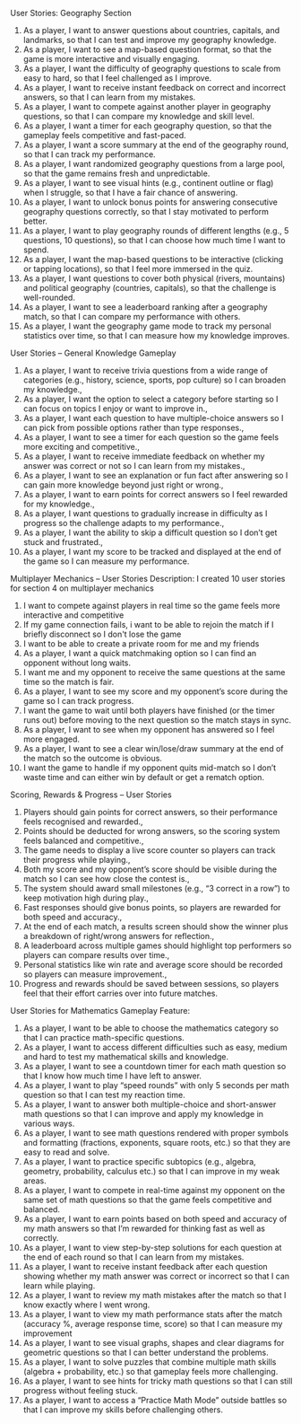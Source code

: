 User Stories: Geography Section
1. As a player, I want to answer questions about countries, capitals, and landmarks, so that I can test and improve my geography knowledge.
2. As a player, I want to see a map-based question format, so that the game is more interactive and visually engaging.
3. As a player, I want the difficulty of geography questions to scale from easy to hard, so that I feel challenged as I improve.
4. As a player, I want to receive instant feedback on correct and incorrect answers, so that I can learn from my mistakes.
5. As a player, I want to compete against another player in geography questions, so that I can compare my knowledge and skill level.
6. As a player, I want a timer for each geography question, so that the gameplay feels competitive and fast-paced.
7. As a player, I want a score summary at the end of the geography round, so that I can track my performance.
8. As a player, I want randomized geography questions from a large pool, so that the game remains fresh and unpredictable.
9. As a player, I want to see visual hints (e.g., continent outline or flag) when I struggle, so that I have a fair chance of answering.
10. As a player, I want to unlock bonus points for answering consecutive geography questions correctly, so that I stay motivated to perform better.
11. As a player, I want to play geography rounds of different lengths (e.g., 5 questions, 10 questions), so that I can choose how much time I want to spend.
12. As a player, I want the map-based questions to be interactive (clicking or tapping locations), so that I feel more immersed in the quiz.
13. As a player, I want questions to cover both physical (rivers, mountains) and political geography (countries, capitals), so that the challenge is well-rounded.
14. As a player, I want to see a leaderboard ranking after a geography match, so that I can compare my performance with others.
15. As a player, I want the geography game mode to track my personal statistics over time, so that I can measure how my knowledge improves.

User Stories – General Knowledge Gameplay 
1.	As a player, I want to receive trivia questions from a wide range of categories (e.g., history, science, sports, pop culture) so I can broaden my knowledge.,
2.	As a player, I want the option to select a category before starting so I can focus on topics I enjoy or want to improve in.,
3.	As a player, I want each question to have multiple-choice answers so I can pick from possible options rather than type responses.,
4.	As a player, I want to see a timer for each question so the game feels more exciting and competitive.,
5.	As a player, I want to receive immediate feedback on whether my answer was correct or not so I can learn from my mistakes.,
6.	As a player, I want to see an explanation or fun fact after answering so I can gain more knowledge beyond just right or wrong.,
7.	As a player, I want to earn points for correct answers so I feel rewarded for my knowledge.,
8.	As a player, I want questions to gradually increase in difficulty as I progress so the challenge adapts to my performance.,
9.	As a player, I want the ability to skip a difficult question so I don’t get stuck and frustrated.,
10.	As a player, I want my score to be tracked and displayed at the end of the game so I can measure my performance.

Multiplayer Mechanics – User Stories
Description: I created 10 user stories for section 4 on multiplayer mechanics
1.	I want to compete against players in real time so the game feels more interactive and competitive 
2.	If my game connection fails, i want to be able to rejoin the match if I briefly disconnect so I don't lose the game
3.	I want to be able to create a private room for me and my friends
4.	As a player, I want a quick matchmaking option so I can find an opponent without long waits.
5.	I want me and my opponent to receive the same questions at the same time so the match is fair.
6.	As a player, I want to see my score and my opponent’s score during the game so I can track progress. 
7.	I want the game to wait until both players have finished (or the timer runs out) before moving to the next question so the match stays in sync. 
8.	As a player, I want to see when my opponent has answered so I feel more engaged.
9.	As a player, I want to see a clear win/lose/draw summary at the end of the match so the outcome is obvious. 
10.	 I want the game to handle if my opponent quits mid-match so I don’t waste time and can either win by default or get a rematch option.

Scoring, Rewards & Progress – User Stories
1.	Players should gain points for correct answers, so their performance feels recognised and rewarded.,
2.	Points should be deducted for wrong answers, so the scoring system feels balanced and competitive.,
3.	The game needs to display a live score counter so players can track their progress while playing.,
4.	Both my score and my opponent’s score should be visible during the match so I can see how close the contest is.,
5.	The system should award small milestones (e.g., “3 correct in a row”) to keep motivation high during play.,
6.	Fast responses should give bonus points, so players are rewarded for both speed and accuracy.,
7.	At the end of each match, a results screen should show the winner plus a breakdown of right/wrong answers for reflection.,
8.	A leaderboard across multiple games should highlight top performers so players can compare results over time.,
9.	Personal statistics like win rate and average score should be recorded so players can measure improvement.,
10.	Progress and rewards should be saved between sessions, so players feel that their effort carries over into future matches.

User Stories for Mathematics Gameplay Feature:
1.	As a player, I want to be able to choose the mathematics category so that I can practice math-specific questions.
2.	As a player, I want to access different difficulties such as easy, medium and hard to test my mathematical skills and knowledge.
3.	As a player, I want to see a countdown timer for each math question so that I know how much time I have left to answer.
4.	As a player, I want to play “speed rounds” with only 5 seconds per math question so that I can test my reaction time.
5.	As a player, I want to answer both multiple-choice and short-answer math questions so that I can improve and apply my knowledge in various ways.
6.	As a player, I want to see math questions rendered with proper symbols and formatting (fractions, exponents, square roots, etc.) so that they are easy to read and solve.
7.	As a player, I want to practice specific subtopics (e.g., algebra, geometry, probability, calculus etc.) so that I can improve in my weak areas.
8.	As a player, I want to compete in real-time against my opponent on the same set of math questions so that the game feels competitive and balanced.
9.	As a player, I want to earn points based on both speed and accuracy of my math answers so that I’m rewarded for thinking fast as well as correctly.
10.	As a player, I want to view step-by-step solutions for each question at the end of each round so that I can learn from my mistakes.
11.	As a player, I want to receive instant feedback after each question showing whether my math answer was correct or incorrect so that I can learn while playing.
12.	As a player, I want to review my math mistakes after the match so that I know exactly where I went wrong.
13.	As a player, I want to view my math performance stats after the match (accuracy %, average response time, score) so that I can measure my improvement
14.	As a player, I want to see visual graphs, shapes and clear diagrams for geometric questions so that I can better understand the problems.
15.	As a player, I want to solve puzzles that combine multiple math skills (algebra + probability, etc.) so that gameplay feels more challenging.
16.	As a player, I want to see hints for tricky math questions so that I can still progress without feeling stuck.
17.	As a player, I want to access a “Practice Math Mode” outside battles so that I can improve my skills before challenging others.


